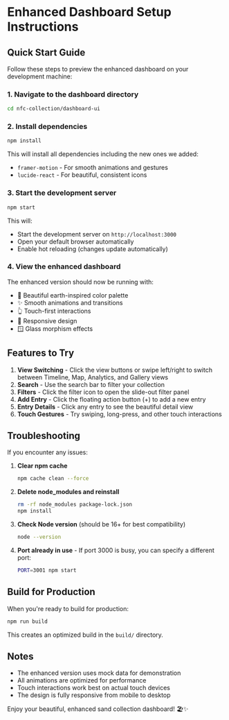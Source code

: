 # Enhanced Dashboard Setup Instructions

## Quick Start Guide

Follow these steps to preview the enhanced dashboard on your development machine:

### 1. Navigate to the dashboard directory
```bash
cd nfc-collection/dashboard-ui
```

### 2. Install dependencies
```bash
npm install
```

This will install all dependencies including the new ones we added:
- `framer-motion` - For smooth animations and gestures
- `lucide-react` - For beautiful, consistent icons

### 3. Start the development server
```bash
npm start
```

This will:
- Start the development server on `http://localhost:3000`
- Open your default browser automatically
- Enable hot reloading (changes update automatically)

### 4. View the enhanced dashboard
The enhanced version should now be running with:
- 🎨 Beautiful earth-inspired color palette
- ✨ Smooth animations and transitions
- 👆 Touch-first interactions
- 📱 Responsive design
- 🪟 Glass morphism effects

## Features to Try

1. **View Switching** - Click the view buttons or swipe left/right to switch between Timeline, Map, Analytics, and Gallery views
2. **Search** - Use the search bar to filter your collection
3. **Filters** - Click the filter icon to open the slide-out filter panel
4. **Add Entry** - Click the floating action button (+) to add a new entry
5. **Entry Details** - Click any entry to see the beautiful detail view
6. **Touch Gestures** - Try swiping, long-press, and other touch interactions

## Troubleshooting

If you encounter any issues:

1. **Clear npm cache**
   ```bash
   npm cache clean --force
   ```

2. **Delete node_modules and reinstall**
   ```bash
   rm -rf node_modules package-lock.json
   npm install
   ```

3. **Check Node version** (should be 16+ for best compatibility)
   ```bash
   node --version
   ```

4. **Port already in use** - If port 3000 is busy, you can specify a different port:
   ```bash
   PORT=3001 npm start
   ```

## Build for Production

When you're ready to build for production:
```bash
npm run build
```

This creates an optimized build in the `build/` directory.

## Notes

- The enhanced version uses mock data for demonstration
- All animations are optimized for performance
- Touch interactions work best on actual touch devices
- The design is fully responsive from mobile to desktop

Enjoy your beautiful, enhanced sand collection dashboard! 🏖️✨